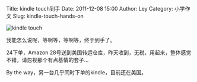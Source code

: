 Title: kindle touch到手
Date: 2011-12-08 15:00
Author: Ley
Category: 小学作文
Slug: kindle-touch-hands-on

![kindle touch][]

我能怎么说呢，等啊等，等啊等，终于到手了。

24下单，Amazon
28号送到美国转运仓库，昨天收到，无税，用起来，整体感觉不错，请忽视那个有点基情的套子...

By the way，另一台几乎同时下单的kindle，目前还在美国。

  [kindle touch]: https://lh5.googleusercontent.com/-B0EaCorXNGQ/TuBfojI60kI/AAAAAAAAGmc/V9cufVZlPG8/s1000/DSC_0026.JPG
    "kindle touch"
